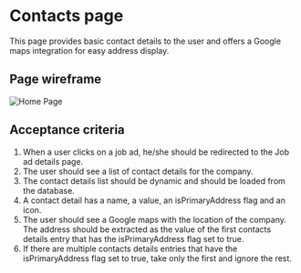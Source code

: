 # Contacts page

This page provides basic contact details to the user and offers a Google maps integration for easy address display.

## Page wireframe

![Home Page](../assets/contacts.png)

## Acceptance criteria

1. When a user clicks on a job ad, he/she should be redirected to the Job ad details page.
2. The user should see a list of contact details for the company.
3. The contact details list should be dynamic and should be loaded from the database.
4. A contact detail has a name, a value, an isPrimaryAddress flag and an icon.
5. The user should see a Google maps with the location of the company. The address should be extracted as the value of the first contacts details entry that has the isPrimaryAddress flag set to true.
6. If there are multiple contacts details entries that have the isPrimaryAddress flag set to true, take only the first and ignore the rest.
